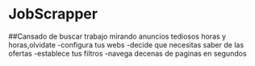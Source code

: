 # JobScrapper
##Cansado de buscar trabajo mirando anuncios tediosos horas y horas,olvidate
-configura tus webs
-decide que necesitas saber de las ofertas
-establece tus filtros
-navega decenas de paginas en segundos
